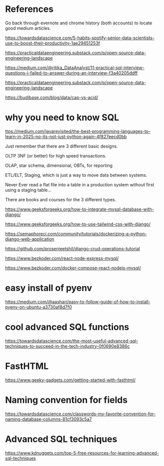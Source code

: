 # References

Go back through evernote and chrome history (both accounts) to locate good medium articles.

<https://towardsdatascience.com/5-habits-spotify-senior-data-scientists-use-to-boost-their-productivity-1ae29451253f>

<https://practicaldataengineering.substack.com/p/open-source-data-engineering-landscape>

<https://medium.com/@ritika_DataAnalyst/11-practical-sql-interview-questions-i-failed-to-answer-during-an-interview-f3a40205ddff>

<https://practicaldataengineering.substack.com/p/open-source-data-engineering-landscape>

<https://budibase.com/blog/data/cap-vs-acid/>


# why you need to know SQL

<ttps://medium.com/javarevisited/the-best-programming-languages-to-learn-in-2025-no-its-not-just-python-again-4f827eecd0bb>


Just remember that there are 3 different basic designs.

OLTP 3NF (or better) for high speed transactions.

OLAP, star schema, dimensional, OBTs, for reporting

ETL/ELT, Staging, which is just a way to move data between systems.

Never Ever read a flat file into a table in a production system without first using a staging table…

There are books and courses for the 3 different types.


https://www.geeksforgeeks.org/how-to-integrate-mysql-database-with-django/

https://www.geeksforgeeks.org/how-to-use-tailwind-css-with-django/

https://semaphoreci.com/community/tutorials/dockerizing-a-python-django-web-application

https://github.com/prosenjeetshil/django-crud-operations-tutorial


https://www.bezkoder.com/react-node-express-mysql/

https://www.bezkoder.com/docker-compose-react-nodejs-mysql/


# easy install of pyenv
https://medium.com/@aashari/easy-to-follow-guide-of-how-to-install-pyenv-on-ubuntu-a3730af8d7f0

# cool advanced SQL functions
https://towardsdatascience.com/the-most-useful-advanced-sql-techniques-to-succeed-in-the-tech-industry-0f0690e8386c

# FastHTML
https://www.geeky-gadgets.com/getting-started-with-fasthtml/

# Naming convention for fields
https://towardsdatascience.com/classwords-my-favorite-convention-for-naming-database-columns-81cf3093c5a7


# Advanced SQL techniques

https://www.kdnuggets.com/top-5-free-resources-for-learning-advanced-sql-techniques
